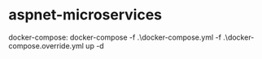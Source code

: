 # aspnet-microservices

docker-compose:
docker-compose -f .\docker-compose.yml -f .\docker-compose.override.yml up -d
